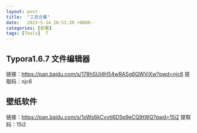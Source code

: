 ```yaml
---
layout: post
title:  "工具合集"
date:   2023-5-14 20:51:30 +0800--
categories: [部署]
tags: [Tools]  T
---
```



## Typora1.6.7 文件编辑器
链接：https://pan.baidu.com/s/178hSUl4H54wRASg6QWVjXw?pwd=njc6 
提取码：njc6

## 壁纸软件

链接：https://pan.baidu.com/s/1oWs6kCvvtj6D5p9eCQ9tWQ?pwd=15i2 
提取码：15i2

